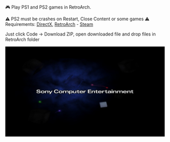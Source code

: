 🎮 Play PS1 and PS2 games in RetroArch.

⚠ PS2 must be crashes on Restart, Close Content or some games
⚠ Requirements: [DirectX](https://www.microsoft.com/download/details.aspx?id=35), [RetroArch](https://retroarch.com/index.php?page=platforms) - [Steam](https://store.steampowered.com/app/1118310/RetroArch/)

Just click Code -> Download ZIP, open downloaded file and drop files in RetroArch folder

![](https://github.com/sevcator/PS1-and-PS2-for-Retroarch/blob/main/ps2_screenshot.jpg?raw=true)


